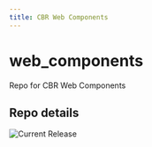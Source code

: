 ```yaml
---
title: CBR Web Components
---
```


# web_components
Repo for CBR Web Components


## Repo details

![Current Release](https://img.shields.io/badge/release-v0.8.4-blue)


